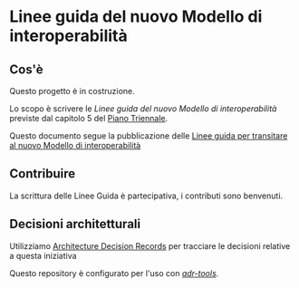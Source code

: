 # Linee guida del nuovo Modello di interoperabilità

## Cos'è

Questo progetto è in costruzione.

Lo scopo è scrivere le *Linee guida del nuovo Modello di interoperabilità* previste
dal capitolo 5 del [Piano Triennale](https://pianotriennale-ict.italia.it/).

Questo documento segue la pubblicazione delle [Linee guida per transitare al nuovo 
Modello di interoperabilità](http://lg-transizione-interoperabilita.readthedocs.io/)

## Contribuire

La scrittura delle Linee Guida è partecipativa, i contributi sono benvenuti.

## Decisioni architetturali

Utilizziamo [Architecture Decision Records](http://thinkrelevance.com/blog/2011/11/15/documenting-architecture-decisions) per tracciare le decisioni relative a questa iniziativa

Questo repository è configurato per l'uso con [_adr-tools_](https://github.com/npryce/adr-tools).
